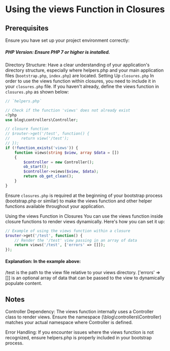 # Using the views Function in Closures
## Prerequisites
Ensure you have set up your project environment correctly:

##### PHP Version: Ensure PHP 7 or higher is installed.
Directory Structure: Have a clear understanding of your application's directory structure, especially where helpers.php and your main application files (`bootstrap.php`, `index.php`) are located.
Setting Up `closures.php`
In order to use the views function within closures, you need to include it in your `closures.php` file. If you haven't already, define the views function in `closures.php` as shown below:
```php
// `helpers.php`

// Check if the function 'views' does not already exist
<?php
use blog\controllers\Controller;

// closure function 
// $router->get('/test', function() {
//     return view('/test');
// });
if (!function_exists('views')) {
    function views(string $view, array $data = [])
    {
        $controller = new Controller();
        ob_start();
        $controller->views($view, $data);
        return ob_get_clean();
    }
}


```
Ensure `closures.php` is required at the beginning of your bootstrap process (bootstrap.php or similar) to make the views function and other helper functions available throughout your application.

Using the views Function in Closures
You can use the views function inside closure functions to render views dynamically. Here's how you can set it up:
```php
// Example of using the views function within a closure
$router->get('/test', function() {
    // Render the '/test' view passing in an array of data
    return views('/test', ['errors' => []]);
});

```
#### Explanation: In the example above:
/test is the path to the view file relative to your views directory.
['errors' => []] is an optional array of data that can be passed to the view to dynamically populate content.
## Notes
Controller Dependency: The views function internally uses a Controller class to render views. Ensure the namespace (\blog\controllers\Controller) matches your actual namespace where Controller is defined.

Error Handling: If you encounter issues where the views function is not recognized, ensure helpers.php is properly included in your bootstrap process.

